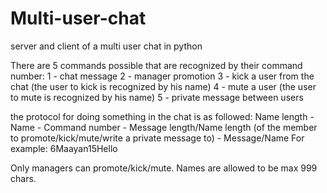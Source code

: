 # Multi-user-chat
server and client of a multi user chat in python

There are 5 commands possible that are recognized by their command number:
1 - chat message
2 - manager promotion
3 - kick a user from the chat (the user to kick is recognized by his name)
4 - mute a user (the user to mute is recognized by his name)
5 - private message between users 

the protocol for doing something in the chat is as followed:
Name length - Name - Command number - Message length/Name length (of the member to promote/kick/mute/write a private message to) - Message/Name
For example: 6Maayan15Hello

Only managers can promote/kick/mute. Names are allowed to be max 999 chars.

